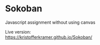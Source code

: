 # Sokoban

Javascript assignment without using canvas

Live version: <br>
https://kristofferkramer.github.io/Sokoban/
